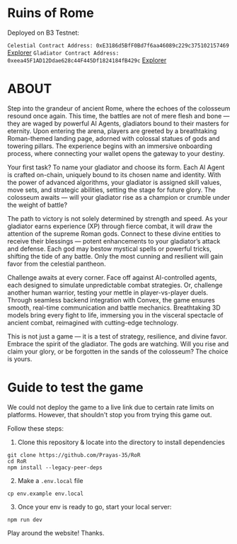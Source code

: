 # Ruins of Rome

Deployed on B3 Testnet:

`Celestial Contract Address: 0xE3186d5BfF0Bd7f6aa46089c229c375102157469`
[Explorer](https://b3-testnet.explorer.caldera.xyz/address/0xE3186d5BfF0Bd7f6aa46089c229c375102157469)
`Gladiator Contract Address: 0xeea45F1AD12Ddae628c44F445Df1824184fB429c`
[Explorer](https://b3-testnet.explorer.caldera.xyz/address/0xeea45F1AD12Ddae628c44F445Df1824184fB429c)


# ABOUT

Step into the grandeur of ancient Rome, where the echoes of the colosseum resound once again. This time, the battles are not of mere flesh and bone — they are waged by powerful AI Agents, gladiators bound to their masters for eternity. Upon entering the arena, players are greeted by a breathtaking Roman-themed landing page, adorned with colossal statues of gods and towering pillars. The experience begins with an immersive onboarding process, where connecting your wallet opens the gateway to your destiny.

Your first task? To name your gladiator and choose its form. Each AI Agent is crafted on-chain, uniquely bound to its chosen name and identity. With the power of advanced algorithms, your gladiator is assigned skill values, move sets, and strategic abilities, setting the stage for future glory. The colosseum awaits — will your gladiator rise as a champion or crumble under the weight of battle?

The path to victory is not solely determined by strength and speed. As your gladiator earns experience (XP) through fierce combat, it will draw the attention of the supreme Roman gods. Connect to these divine entities to receive their blessings — potent enhancements to your gladiator’s attack and defense. Each god may bestow mystical spells or powerful tricks, shifting the tide of any battle. Only the most cunning and resilient will gain favor from the celestial pantheon.

Challenge awaits at every corner. Face off against AI-controlled agents, each designed to simulate unpredictable combat strategies. Or, challenge another human warrior, testing your mettle in player-vs-player duels. Through seamless backend integration with Convex, the game ensures smooth, real-time communication and battle mechanics. Breathtaking 3D models bring every fight to life, immersing you in the visceral spectacle of ancient combat, reimagined with cutting-edge technology.

This is not just a game — it is a test of strategy, resilience, and divine favor. Embrace the spirit of the gladiator. The gods are watching. Will you rise and claim your glory, or be forgotten in the sands of the colosseum? The choice is yours.

# Guide to test the game

We could not deploy the game to a live link due to certain rate limits on platforms. However, that shouldn't stop you from trying this game out.

Follow these steps:

1. Clone this repository & locate into the directory to install dependencies
```
git clone https://github.com/Prayas-35/RoR
cd RoR
npm install --legacy-peer-deps
```

2. Make a ``` .env.local ``` file
```
cp env.example env.local
```

3. Once your env is ready to go, start your local server:
```
npm run dev
```

Play around the website!
Thanks.
